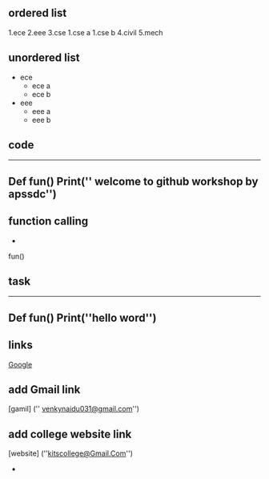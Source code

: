 ## ordered list
1.ece
2.eee
3.cse
    1.cse a
    1.cse b
4.civil
5.mech
## unordered list
- ece
   * ece a
   * ece b
- eee
    + eee a
    + eee b
## code
---
Def fun() 
    Print('' welcome to github workshop by apssdc'') 
---
## function calling
-
fun() 
## task
---
Def fun() 
    Print(''hello word'') 
---
## links
[Google](''http//www.google.com/) 

## add Gmail link
[gamil] ('' venkynaidu031@gmail.com'')
## add college website link
[website] (''kitscollege@Gmail.Com'') 




- 

    

